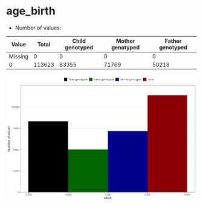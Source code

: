 # age_birth
- Number of values:

| Value | Total | Child genotyped | Mother genotyped | Father genotyped |
| ----- | ----- | --------------- | ---------------- | ---------------- |
| Missing | 0 | 0 | 0 | 0 |
| 0 | 113623 | 83355 | 71769 |50218 |



![](age_birth_n.png)



